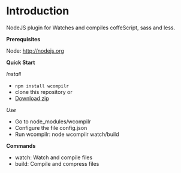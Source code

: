 **Introduction**
===========

NodeJS plugin for Watches and compiles coffeScript, sass and less.


**Prerequisites**

Node: http://nodejs.org


**Quick Start**

*Install*

- `npm install wcompilr`
- clone this repository or
- [Download zip](https://github.com/PauloMartins/wcompilr/archive/master.zip)

*Use*

- Go to node_modules/wcompilr
- Configure the file config.json
- Run wcompilr: node wcompilr watch/build


**Commands**

- watch: Watch and compile files
- build: Compile and compress files
